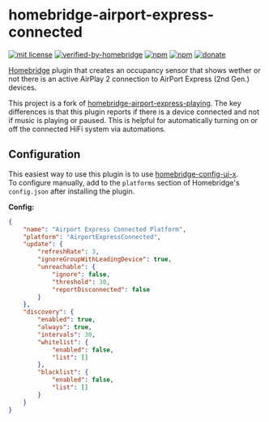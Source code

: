 # homebridge-airport-express-connected

[![mit license](https://badgen.net/badge/license/MIT/red)](https://github.com/maxileith/homebridge-airport-express-connected/blob/master/LICENSE)
[![verified-by-homebridge](https://badgen.net/badge/homebridge/verified/purple)](https://github.com/homebridge/homebridge/wiki/Verified-Plugins)
[![npm](https://img.shields.io/npm/v/homebridge-airport-express-connected)](https://www.npmjs.com/package/homebridge-airport-express-connected)
[![npm](https://badgen.net/npm/dt/homebridge-airport-express-connected)](https://www.npmjs.com/package/homebridge-airport-express-connected)
[![donate](https://badgen.net/badge/donate/paypal/91BE09)](https://www.paypal.me/maxileith)

[Homebridge](https://github.com/homebridge/homebridge) plugin that creates an occupancy sensor that shows wether or not there is an active AirPlay 2 connection to AirPort Express (2nd Gen.) devices.

This project is a fork of [homebridge-airport-express-playing](https://github.com/apexad/homebridge-airport-express-playing). The key differences is that this plugin reports if there is a device connected and not if music is playing or paused. This is helpful for automatically turning on or off the connected HiFi system via automations.

## Configuration

This easiest way to use this plugin is to use [homebridge-config-ui-x](https://www.npmjs.com/package/homebridge-config-ui-x).  
To configure manually, add to the `platforms` section of Homebridge's `config.json` after installing the plugin.

**Config:**

```json
{
    "name": "Airport Express Connected Platform",
    "platform": "AirportExpressConnected",
    "update": {
        "refreshRate": 3,
        "ignoreGroupWithLeadingDevice": true,
        "unreachable": {
            "ignore": false,
            "threshold": 30,
            "reportDisconnected": false
        }
    },
    "discovery": {
        "enabled": true,
        "always": true,
        "intervals": 30,
        "whitelist": {
            "enabled": false,
            "list": []
        },
        "blacklist": {
            "enabled": false,
            "list": []
        }
    }
}
```
